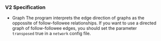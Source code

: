 ### V2 Specification

- Graph
  The program interprets the edge direction of graphs as the oppossite of follow-followee relationships.
  If you want to use a directed graph of follow-followee edges, you should set the parameter `transposed` true in a `network` config file.
